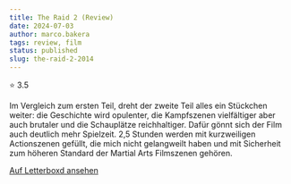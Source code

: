 ```yaml
---
title: The Raid 2 (Review)
date: 2024-07-03
author: marco.bakera
tags: review, film
status: published
slug: the-raid-2-2014
---
```


⭐ 3.5

Im Vergleich zum ersten Teil, dreht der zweite Teil alles ein Stückchen weiter: die Geschichte wird opulenter, die Kampfszenen vielfältiger aber auch brutaler und die Schauplätze reichhaltiger. Dafür gönnt sich der Film auch deutlich mehr Spielzeit. 2,5 Stunden werden mit kurzweiligen Actionszenen gefüllt, die mich nicht gelangweilt haben und mit Sicherheit zum höheren Standard der Martial Arts Filmszenen gehören.

[Auf Letterboxd ansehen](https://boxd.it/6N2G1t)

